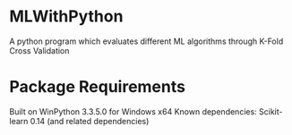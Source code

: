 MLWithPython
============

A python program which evaluates different ML algorithms through K-Fold Cross Validation

Package Requirements
============

Built on WinPython 3.3.5.0 for Windows x64
Known dependencies:
    Scikit-learn 0.14 (and related dependencies)